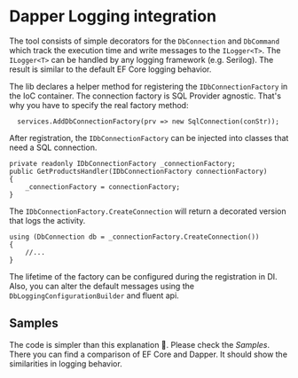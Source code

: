 # Dapper Logging integration

The tool consists of simple decorators for the `DbConnection` and `DbCommand` which track the execution time and write messages to the `ILogger<T>`. The `ILogger<T>` can be handled by any logging framework (e.g. Serilog).
The result is similar to the default EF Core logging behavior.

The lib declares a helper method for registering the `IDbConnectionFactory` in the IoC container.
The connection factory is SQL Provider agnostic. That's why you have to specify the real factory method:
```
  services.AddDbConnectionFactory(prv => new SqlConnection(conStr)); 
```
After registration, the `IDbConnectionFactory` can be injected into classes that need a SQL connection.  
```
private readonly IDbConnectionFactory _connectionFactory;
public GetProductsHandler(IDbConnectionFactory connectionFactory)
{
    _connectionFactory = connectionFactory;
}
```
The `IDbConnectionFactory.CreateConnection` will return a decorated version that logs the activity.  
```
using (DbConnection db = _connectionFactory.CreateConnection())
{
    //...
}
```
The lifetime of the factory can be configured during the registration in DI.  
Also, you can alter the default messages using the `DbLoggingConfigurationBuilder` and fluent api.

## Samples

The code is simpler than this explanation 🙂. Please check the _Samples_.  
There you can find a comparison of EF Core and Dapper. It should show the similarities in logging behavior.
